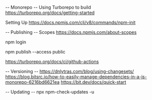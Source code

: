 -- Monorepo --
Using Turborepo to build
https://turborepo.org/docs/getting-started

Setting Up
https://docs.npmjs.com/cli/v8/commands/npm-init

-- Publishing --
Scopes
https://docs.npmjs.com/about-scopes

npm login

npm publish --access public

https://turborepo.org/docs/ci/github-actions


-- Versioning --
https://dnlytras.com/blog/using-changesets/
https://blog.bitsrc.io/how-to-easily-manage-dependencies-in-a-js-monorepo-6216bd6621ea
https://bit.dev/docs/quick-start

-- Updating --
npx npm-check-updates -u